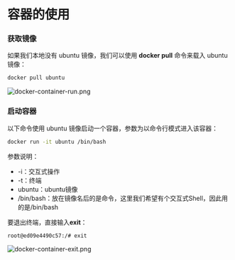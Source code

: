# 容器的使用
### 获取镜像
如果我们本地没有 ubuntu 镜像，我们可以使用 **docker pull** 命令来载入 ubuntu 镜像：
```bash
docker pull ubuntu
```
![docker-container-run.png](https://cdn.nlark.com/yuque/0/2022/png/32635561/1662013457698-09d7600e-579c-414d-8d35-f02a4e016865.png#clientId=uf3bda238-03d7-4&crop=0&crop=0&crop=1&crop=1&from=drop&id=u9526d36a&margin=%5Bobject%20Object%5D&name=docker-container-run.png&originHeight=56&originWidth=1000&originalType=binary&ratio=1&rotation=0&showTitle=false&size=2888&status=done&style=none&taskId=u05d60cd4-bf16-421b-9043-1f956b1b614&title= ':ignore')
### 启动容器
以下命令使用 ubuntu 镜像启动一个容器，参数为以命令行模式进入该容器：
```bash
docker run -it ubuntu /bin/bash
```
参数说明：

- -i：交互式操作
- -t：终端
- ubuntu：ubuntu镜像
- /bin/bash：放在镜像名后的是命令，这里我们希望有个交互式Shell，因此用的是/bin/bash

要退出终端，直接输入**exit**：
```bash
root@ed09e4490c57:/# exit
```
![docker-container-exit.png](https://cdn.nlark.com/yuque/0/2022/png/32635561/1662013461825-f89cd29e-4b26-4dc3-93c6-42add337490a.png#clientId=uf3bda238-03d7-4&crop=0&crop=0&crop=1&crop=1&from=drop&id=uf38adafc&margin=%5Bobject%20Object%5D&name=docker-container-exit.png&originHeight=77&originWidth=1001&originalType=binary&ratio=1&rotation=0&showTitle=false&size=3143&status=done&style=none&taskId=u0be14ee6-2edc-41c7-8a32-dff9ab5c948&title= ':ignore')

